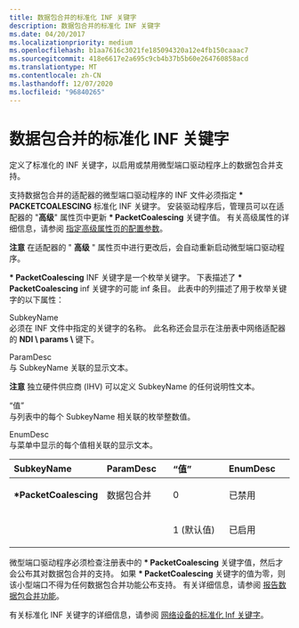 ```yaml
---
title: 数据包合并的标准化 INF 关键字
description: 数据包合并的标准化 INF 关键字
ms.date: 04/20/2017
ms.localizationpriority: medium
ms.openlocfilehash: b1aa7616c3021fe185094320a12e4fb150caaac7
ms.sourcegitcommit: 418e6617e2a695c9cb4b37b5b60e264760858acd
ms.translationtype: MT
ms.contentlocale: zh-CN
ms.lasthandoff: 12/07/2020
ms.locfileid: "96840265"
---
```

# <a name="standardized-inf-keywords-for-packet-coalescing"></a>数据包合并的标准化 INF 关键字


定义了标准化的 INF 关键字，以启用或禁用微型端口驱动程序上的数据包合并支持。

支持数据包合并的适配器的微型端口驱动程序的 INF 文件必须指定 **\* PACKETCOALESCING** 标准化 INF 关键字。 安装驱动程序后，管理员可以在适配器的 "**高级**" 属性页中更新 **\* PacketCoalescing** 关键字值。 有关高级属性的详细信息，请参阅 [指定高级属性页的配置参数](specifying-configuration-parameters-for-the-advanced-properties-page.md)。

**注意**   在适配器的 " **高级** " 属性页中进行更改后，会自动重新启动微型端口驱动程序。

 

**\* PacketCoalescing** INF 关键字是一个枚举关键字。 下表描述了 **\* PacketCoalescing** inf 关键字的可能 inf 条目。 此表中的列描述了用于枚举关键字的以下属性：

<a href="" id="subkeyname"></a>SubkeyName  
必须在 INF 文件中指定的关键字的名称。 此名称还会显示在注册表中网络适配器的 **NDI \\ params \\** 键下。

<a href="" id="paramdesc"></a>ParamDesc  
与 SubkeyName 关联的显示文本。

**注意**  独立硬件供应商 (IHV) 可以定义 SubkeyName 的任何说明性文本。

 

<a href="" id="value"></a>“值”  
与列表中的每个 SubkeyName 相关联的枚举整数值。

<a href="" id="enumdesc"></a>EnumDesc  
与菜单中显示的每个值相关联的显示文本。

<table>
<colgroup>
<col width="25%" />
<col width="25%" />
<col width="25%" />
<col width="25%" />
</colgroup>
<thead>
<tr class="header">
<th align="left">SubkeyName</th>
<th align="left">ParamDesc</th>
<th align="left">“值”</th>
<th align="left">EnumDesc</th>
</tr>
</thead>
<tbody>
<tr class="odd">
<td align="left"><p><strong>*PacketCoalescing</strong></p></td>
<td align="left"><p>数据包合并</p></td>
<td align="left"><p>0</p></td>
<td align="left"><p>已禁用</p></td>
</tr>
<tr class="even">
<td align="left"></td>
<td align="left"></td>
<td align="left"><p>1 (默认值) </p></td>
<td align="left"><p>已启用</p></td>
</tr>
</tbody>
</table>

 

微型端口驱动程序必须检查注册表中的 **\* PacketCoalescing** 关键字值，然后才会公布其对数据包合并的支持。 如果 **\* PacketCoalescing** 关键字的值为零，则该小型端口不得为任何数据包合并功能公布支持。 有关详细信息，请参阅 [报告数据包合并功能](reporting-packet-coalescing-capabilities.md)。

有关标准化 INF 关键字的详细信息，请参阅 [网络设备的标准化 Inf 关键字](standardized-inf-keywords-for-network-devices.md)。

 

 





